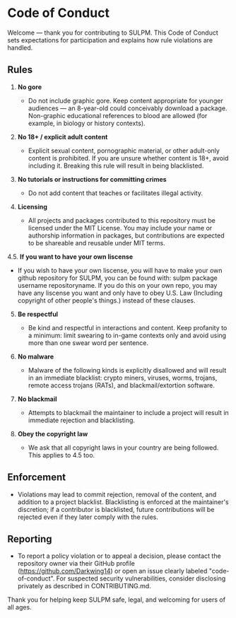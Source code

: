 # Code of Conduct

Welcome — thank you for contributing to SULPM. This Code of Conduct sets expectations for participation and explains how rule violations are handled.

## Rules

1. **No gore**  
   - Do not include graphic gore. Keep content appropriate for younger audiences — an 8-year-old could conceivably download a package. Non-graphic educational references to blood are allowed (for example, in biology or history contexts).

2. **No 18+ / explicit adult content**  
   - Explicit sexual content, pornographic material, or other adult-only content is prohibited. If you are unsure whether content is 18+, avoid including it. Breaking this rule will result in being blacklisted.

3. **No tutorials or instructions for committing crimes**  
   - Do not add content that teaches or facilitates illegal activity.

4. **Licensing**  
   - All projects and packages contributed to this repository must be licensed under the MIT License. You may include your name or authorship information in packages, but contributions are expected to be shareable and reusable under MIT terms.

4.5. **If you want to have your own liscense**
   - If you wish to have your own liscense, you will have to make your own github repository for SULPM, you can be found with: sulpm package username repositoryname. If you do this on your own repo, you may have any liscense you want and only have to obey U.S. Law (Including copyright of other people's things.) instead of these clauses.

5. **Be respectful**  
   - Be kind and respectful in interactions and content. Keep profanity to a minimum: limit swearing to in-game contexts only and avoid using more than one swear word per sentence.

6. **No malware**  
   - Malware of the following kinds is explicitly disallowed and will result in an immediate blacklist: crypto miners, viruses, worms, trojans, remote access trojans (RATs), and blackmail/extortion software.

7. **No blackmail**  
   - Attempts to blackmail the maintainer to include a project will result in immediate rejection and blacklisting.

8. **Obey the copyright law**
   - We ask that all copyright laws in your country are being followed. This applies to 4.5 too.

## Enforcement

- Violations may lead to commit rejection, removal of the content, and addition to a project blacklist. Blacklisting is enforced at the maintainer's discretion; if a contributor is blacklisted, future contributions will be rejected even if they later comply with the rules.

## Reporting

- To report a policy violation or to appeal a decision, please contact the repository owner via their GitHub profile (https://github.com/Darkwing14) or open an issue clearly labeled "code-of-conduct". For suspected security vulnerabilities, consider disclosing privately as described in CONTRIBUTING.md.

Thank you for helping keep SULPM safe, legal, and welcoming for users of all ages.
